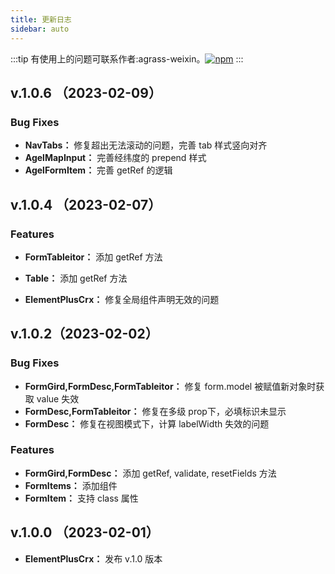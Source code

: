 ```yaml
---
title: 更新日志
sidebar: auto
---
```



:::tip
有使用上的问题可联系作者:agrass-weixin。[![npm](https://img.shields.io/npm/v/element-plus-crx.svg)](https://www.npmjs.com/package/element-plus-crx)
:::

## v.1.0.6 （2023-02-09）

### Bug Fixes
- __NavTabs：__  修复超出无法滚动的问题，完善 tab 样式竖向对齐
- __AgelMapInput：__  完善经纬度的 prepend 样式
- __AgelFormItem：__  完善 getRef 的逻辑

## v.1.0.4 （2023-02-07）

### Features
- __FormTableitor：__  添加 getRef 方法
- __Table：__  添加 getRef 方法

- __ElementPlusCrx：__ 修复全局组件声明无效的问题


## v.1.0.2（2023-02-02）

### Bug Fixes

- __FormGird,FormDesc,FormTableitor：__  修复 form.model 被赋值新对象时获取 value 失效
- __FormDesc,FormTableitor：__  修复在多级 prop下，必填标识未显示
- __FormDesc：__ 修复在视图模式下，计算 labelWidth 失效的问题


### Features
- __FormGird,FormDesc：__ 添加 getRef, validate, resetFields 方法
- __FormItems：__ 添加组件
- __FormItem：__ 支持 class 属性


## v.1.0.0 （2023-02-01）

- __ElementPlusCrx：__ 发布 v.1.0 版本